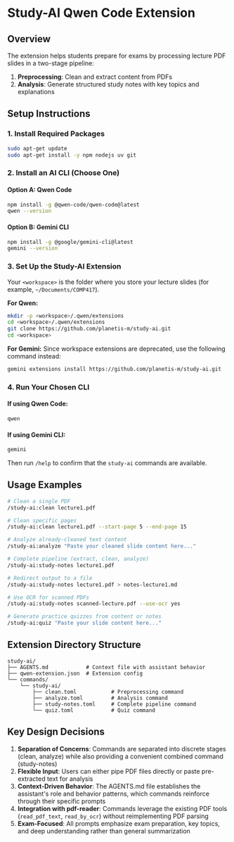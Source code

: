 # Study-AI Qwen Code Extension

## Overview
The extension helps students prepare for exams by processing lecture PDF slides in a two-stage pipeline:
1. **Preprocessing**: Clean and extract content from PDFs
2. **Analysis**: Generate structured study notes with key topics and explanations

## Setup Instructions

### 1. Install Required Packages

```bash
sudo apt-get update
sudo apt-get install -y npm nodejs uv git
```

### 2. Install an AI CLI (Choose One)

#### Option A: Qwen Code

```bash
npm install -g @qwen-code/qwen-code@latest
qwen --version
```

#### Option B: Gemini CLI

```bash
npm install -g @google/gemini-cli@latest
gemini --version
```

### 3. Set Up the Study-AI Extension

Your `<workspace>` is the folder where you store your lecture slides (for example, `~/Documents/COMP417`).

**For Qwen:**

```bash
mkdir -p <workspace>/.qwen/extensions
cd <workspace>/.qwen/extensions
git clone https://github.com/planetis-m/study-ai.git
cd <workspace>
```

**For Gemini:**
Since workspace extensions are deprecated, use the following command instead:

```bash
gemini extensions install https://github.com/planetis-m/study-ai.git
```

### 4. Run Your Chosen CLI

#### If using Qwen Code:

```bash
qwen
```

#### If using Gemini CLI:

```bash
gemini
```

Then run `/help` to confirm that the `study-ai` commands are available.

## Usage Examples

```bash
# Clean a single PDF
/study-ai:clean lecture1.pdf

# Clean specific pages
/study-ai:clean lecture1.pdf --start-page 5 --end-page 15

# Analyze already-cleaned text content
/study-ai:analyze "Paste your cleaned slide content here..."

# Complete pipeline (extract, clean, analyze)
/study-ai:study-notes lecture1.pdf

# Redirect output to a file
/study-ai:study-notes lecture1.pdf > notes-lecture1.md

# Use OCR for scanned PDFs
/study-ai:study-notes scanned-lecture.pdf --use-ocr yes

# Generate practice quizzes from content or notes
/study-ai:quiz "Paste your slide content here..."
```

## Extension Directory Structure

```
study-ai/
├── AGENTS.md            # Context file with assistant behavior
├── qwen-extension.json  # Extension config
└── commands/
    └── study-ai/
        ├── clean.toml           # Preprocessing command
        ├── analyze.toml         # Analysis command
        ├── study-notes.toml     # Complete pipeline command
        └── quiz.toml            # Quiz command
```

## Key Design Decisions

1. **Separation of Concerns**: Commands are separated into discrete stages (clean, analyze) while also providing a convenient combined command (study-notes)
2. **Flexible Input**: Users can either pipe PDF files directly or paste pre-extracted text for analysis
3. **Context-Driven Behavior**: The AGENTS.md file establishes the assistant's role and behavior patterns, which commands reinforce through their specific prompts
4. **Integration with pdf-reader**: Commands leverage the existing PDF tools (`read_pdf_text`, `read_by_ocr`) without reimplementing PDF parsing
5. **Exam-Focused**: All prompts emphasize exam preparation, key topics, and deep understanding rather than general summarization

